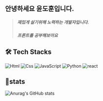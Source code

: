 ## 안녕하세요 윤도훈입니다.

> <h5>재밌게 살기위해 노력하는 개발자입니다.</h5> <h5>프론트를 공부해보아요</h5>

<h2>🛠️ Tech Stacks</h2>
<div style=display="flex">
  <img alt="Html" src ="https://img.shields.io/badge/HTML5-E34F26.svg?&style=for-the-badge&logo=HTML5&logoColor=white"/> 
<img alt="Css" src ="https://img.shields.io/badge/CSS3-1572B6.svg?&style=for-the-badge&logo=CSS3&logoColor=white"/> 
<img alt="JavaScript" src ="https://img.shields.io/badge/JavaScriipt-F7DF1E.svg?&style=for-the-badge&logo=JavaScript&logoColor=black"/> <img alt="Python" src ="https://img.shields.io/badge/Python-3776AB.svg?&style=for-the-badge&logo=Python&logoColor=white"/> 
<img alt="react" src ="https://img.shields.io/badge/Python-3776AB.svg?&style=for-the-badge&logo=React&logoColor=blue"/> 
</div>


## 🏅stats

![Anurag's GitHub stats](https://github-readme-stats.vercel.app/api?username=dohun08&show_icons=true&theme=radical)

